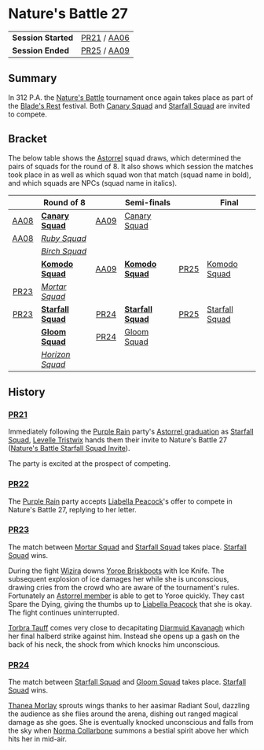 # Nature's Battle 27

|||
| --- | --- |
| **Session Started** | [PR21](../sessions/PR21.md) / [AA06](../sessions/AA06.md) | storyline.2
| **Session Ended** | [PR25](../sessions/PR25.md) / [AA09](../sessions/AA09.md) |

## Summary

In 312 P.A. the [Nature's Battle](../mechanics/roleplay/natures-battle.md) tournament once again takes place as part of the [Blade's Rest](../festivals/blades-rest.md) festival. Both [Canary Squad](../organisations/astorrel/squads/canary-squad.md) and [Starfall Squad](../organisations/astorrel/squads/starfall-squad.md) are invited to compete.

## Bracket

The below table shows the [Astorrel](../organisations/astorrel/astorrel.md) squad draws, which determined the pairs of squads for the round of 8. It also shows which session the matches took place in as well as which squad won that match (squad name in bold), and which squads are NPCs (squad name in italics).

|| Round of 8 || Semi-finals || Final |
|:---:| --- |:---:| --- |:---:| --- |
| [AA08](../sessions/AA08.md) | **[Canary Squad](../organisations/astorrel/squads/canary-squad.md)** | [AA09](../sessions/AA09.md) | [Canary Squad](../organisations/astorrel/squads/canary-squad.md) |
| [AA08](../sessions/AA08.md) | *[Ruby Squad](../organisations/astorrel/squads/ruby-squad.md)* |
|| *[Birch Squad](../organisations/astorrel/squads/birch-squad.md)* |
|| **[Komodo Squad](../organisations/astorrel/squads/komodo-squad.md)** | [AA09](../sessions/AA09.md) | **[Komodo Squad](../organisations/astorrel/squads/komodo-squad.md)** | [PR25](../sessions/PR25.md) | [Komodo Squad](../organisations/astorrel/squads/komodo-squad.md) |
| [PR23](../sessions/PR23.md) | *[Mortar Squad](../organisations/astorrel/squads/mortar-squad.md)* |
| [PR23](../sessions/PR23.md) | **[Starfall Squad](../organisations/astorrel/squads/starfall-squad.md)** | [PR24](../sessions/PR24.md) | **[Starfall Squad](../organisations/astorrel/squads/starfall-squad.md)** | [PR25](../sessions/PR25.md) | [Starfall Squad](../organisations/astorrel/squads/starfall-squad.md) |
|| **[Gloom Squad](../organisations/astorrel/squads/gloom-squad.md)** | [PR24](../sessions/PR24.md) | [Gloom Squad](../organisations/astorrel/squads/gloom-squad.md) |
|| *[Horizon Squad](../organisations/astorrel/squads/horizon-squad.md)* |

## History

### [PR21](../sessions/PR21.md)

Immediately following the [Purple Rain](../campaigns/purple-rain.md) party's [Astorrel graduation](astorrel-graduation.md) as [Starfall Squad](../organisations/astorrel/squads/starfall-squad.md), [Levelle Tristwix](../characters/levelle-tristwix.md) hands them their invite to Nature's Battle 27 ([Nature's Battle Starfall Squad Invite](../papers/letters/natures-battle-starfall-squad-invite.md)).

The party is excited at the prospect of competing.

### [PR22](../sessions/PR22.md)

The [Purple Rain](../campaigns/purple-rain.md) party accepts [Liabella Peacock](../characters/liabella-peacock.md)'s offer to compete in Nature's Battle 27, replying to her letter.

### [PR23](../sessions/PR23.md)

The match between [Mortar Squad](../organisations/astorrel/squads/mortar-squad.md) and [Starfall Squad](../organisations/astorrel/squads/starfall-squad.md) takes place. [Starfall Squad](../organisations/astorrel/squads/starfall-squad.md) wins.

During the fight [Wizira](../characters/wizira.md) downs [Yoroe Briskboots](../characters/yoroe-briskboots.md) with Ice Knife. The subsequent explosion of ice damages her while she is unconscious, drawing cries from the crowd who are aware of the tournament's rules. Fortunately an [Astorrel member](../organisations/astorrel/ranks/astorrel-member.md) is able to get to Yoroe quickly. They cast Spare the Dying, giving the thumbs up to [Liabella Peacock](../characters/liabella-peacock.md) that she is okay. The fight continues uninterrupted.

[Torbra Tauff](../characters/torbra-tauff.md) comes very close to decapitating [Diarmuid Kavanagh](../characters/diarmuid-kavanagh.md) which her final halberd strike against him. Instead she opens up a gash on the back of his neck, the shock from which knocks him unconscious.

### [PR24](../sessions/PR24.md)

The match between [Starfall Squad](../organisations/astorrel/squads/starfall-squad.md) and [Gloom Squad](../organisations/astorrel/squads/gloom-squad.md) takes place. [Starfall Squad](../organisations/astorrel/squads/starfall-squad.md) wins.

[Thanea Morlay](../characters/thanea-morlay.md) sprouts wings thanks to her aasimar Radiant Soul, dazzling the audience as she flies around the arena, dishing out ranged magical damage as she goes. She is eventually knocked unconscious and falls from the sky when [Norma Collarbone](../characters/norma-collarbone.md) summons a bestial spirit above her which hits her in mid-air.
